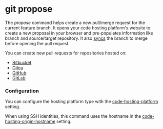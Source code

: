 # git propose

The _propose_ command helps create a new pull/merge request for the current
feature branch. It opens your code hosting platform's website to create a new
proposal in your browser and pre-populates information like branch and
source/target repository. It also [syncs](sync.md) the branch to merge before
opening the pull request.

You can create new pull requests for repositories hosted on:

- [Bitbucket](https://bitbucket.org)
- [Gitea](https://gitea.com)
- [GitHub](https://github.com)
- [GitLab](https://gitlab.com)

### Configuration

You can configure the hosting platform type with the
[code-hosting-platform](../preferences/code-hosting-platform.md) setting.

When using SSH identities, this command uses the hostname in the
[code-hosting-origin-hostname](../preferences/code-hosting-origin-hostname.md)
setting.
